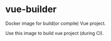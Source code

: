 # vue-builder
Docker image for build(or compile) Vue project.

Use this image to build vue project (during CI).
